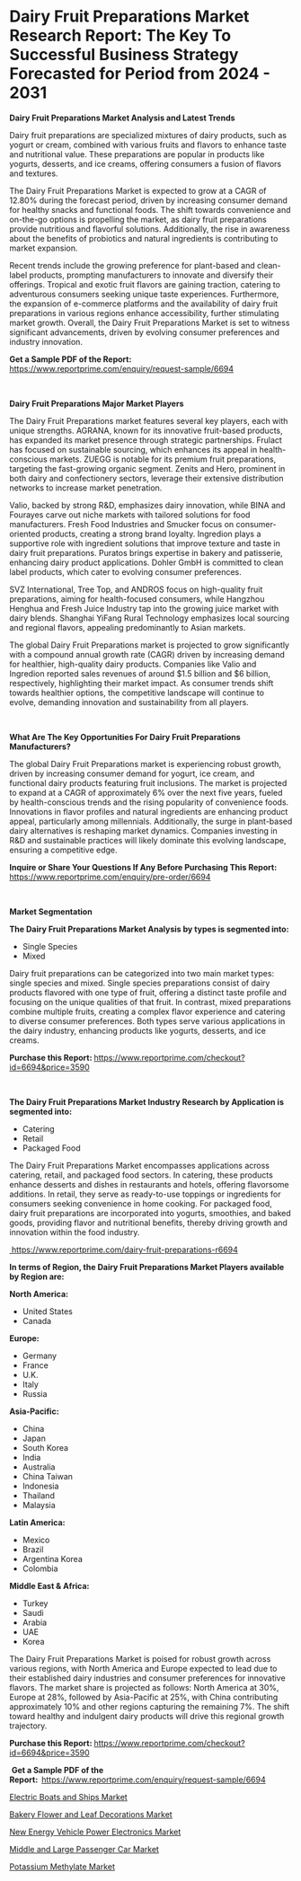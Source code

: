 <p><h1>Dairy Fruit Preparations Market Research Report: The Key To Successful Business Strategy Forecasted for Period from 2024 - 2031</h1></p><p><strong>Dairy Fruit Preparations Market Analysis and Latest Trends</strong></p>
<p><p>Dairy fruit preparations are specialized mixtures of dairy products, such as yogurt or cream, combined with various fruits and flavors to enhance taste and nutritional value. These preparations are popular in products like yogurts, desserts, and ice creams, offering consumers a fusion of flavors and textures.</p><p>The Dairy Fruit Preparations Market is expected to grow at a CAGR of 12.80% during the forecast period, driven by increasing consumer demand for healthy snacks and functional foods. The shift towards convenience and on-the-go options is propelling the market, as dairy fruit preparations provide nutritious and flavorful solutions. Additionally, the rise in awareness about the benefits of probiotics and natural ingredients is contributing to market expansion.</p><p>Recent trends include the growing preference for plant-based and clean-label products, prompting manufacturers to innovate and diversify their offerings. Tropical and exotic fruit flavors are gaining traction, catering to adventurous consumers seeking unique taste experiences. Furthermore, the expansion of e-commerce platforms and the availability of dairy fruit preparations in various regions enhance accessibility, further stimulating market growth. Overall, the Dairy Fruit Preparations Market is set to witness significant advancements, driven by evolving consumer preferences and industry innovation.</p></p>
<p><strong>Get a Sample PDF of the Report:&nbsp;</strong> <a href="https://www.reportprime.com/enquiry/request-sample/6694?utm_campaign=11&utm_medium=2&utm_source=Github&utm_content=ia&utm_term=02102024&utm_id=dairy-fruit-preparations">https://www.reportprime.com/enquiry/request-sample/6694</a></p>
<p>&nbsp;</p>
<p><strong>Dairy Fruit Preparations Major Market Players</strong></p>
<p><p>The Dairy Fruit Preparations market features several key players, each with unique strengths. AGRANA, known for its innovative fruit-based products, has expanded its market presence through strategic partnerships. Frulact has focused on sustainable sourcing, which enhances its appeal in health-conscious markets. ZUEGG is notable for its premium fruit preparations, targeting the fast-growing organic segment. Zenits and Hero, prominent in both dairy and confectionery sectors, leverage their extensive distribution networks to increase market penetration.</p><p>Valio, backed by strong R&D, emphasizes dairy innovation, while BINA and Fourayes carve out niche markets with tailored solutions for food manufacturers. Fresh Food Industries and Smucker focus on consumer-oriented products, creating a strong brand loyalty. Ingredion plays a supportive role with ingredient solutions that improve texture and taste in dairy fruit preparations. Puratos brings expertise in bakery and patisserie, enhancing dairy product applications. Dohler GmbH is committed to clean label products, which cater to evolving consumer preferences.</p><p>SVZ International, Tree Top, and ANDROS focus on high-quality fruit preparations, aiming for health-focused consumers, while Hangzhou Henghua and Fresh Juice Industry tap into the growing juice market with dairy blends. Shanghai YiFang Rural Technology emphasizes local sourcing and regional flavors, appealing predominantly to Asian markets.</p><p>The global Dairy Fruit Preparations market is projected to grow significantly with a compound annual growth rate (CAGR) driven by increasing demand for healthier, high-quality dairy products. Companies like Valio and Ingredion reported sales revenues of around $1.5 billion and $6 billion, respectively, highlighting their market impact. As consumer trends shift towards healthier options, the competitive landscape will continue to evolve, demanding innovation and sustainability from all players.</p></p>
<p>&nbsp;</p>
<p><strong>What Are The Key Opportunities For Dairy Fruit Preparations Manufacturers?</strong></p>
<p><p>The global Dairy Fruit Preparations market is experiencing robust growth, driven by increasing consumer demand for yogurt, ice cream, and functional dairy products featuring fruit inclusions. The market is projected to expand at a CAGR of approximately 6% over the next five years, fueled by health-conscious trends and the rising popularity of convenience foods. Innovations in flavor profiles and natural ingredients are enhancing product appeal, particularly among millennials. Additionally, the surge in plant-based dairy alternatives is reshaping market dynamics. Companies investing in R&D and sustainable practices will likely dominate this evolving landscape, ensuring a competitive edge.</p></p>
<p><strong>Inquire or Share Your Questions If Any Before Purchasing This Report:</strong> <a href="https://www.reportprime.com/enquiry/pre-order/6694?utm_campaign=11&utm_medium=2&utm_source=Github&utm_content=ia&utm_term=02102024&utm_id=dairy-fruit-preparations">https://www.reportprime.com/enquiry/pre-order/6694</a></p>
<p>&nbsp;</p>
<p><strong>Market Segmentation</strong></p>
<p><strong>The Dairy Fruit Preparations Market Analysis by types is segmented into:</strong></p>
<p><ul><li>Single Species</li><li>Mixed</li></ul></p>
<p><p>Dairy fruit preparations can be categorized into two main market types: single species and mixed. Single species preparations consist of dairy products flavored with one type of fruit, offering a distinct taste profile and focusing on the unique qualities of that fruit. In contrast, mixed preparations combine multiple fruits, creating a complex flavor experience and catering to diverse consumer preferences. Both types serve various applications in the dairy industry, enhancing products like yogurts, desserts, and ice creams.</p></p>
<p><strong>Purchase this Report:&nbsp;</strong><a href="https://www.reportprime.com/checkout?id=6694&price=3590&utm_campaign=11&utm_medium=2&utm_source=Github&utm_content=ia&utm_term=02102024&utm_id=dairy-fruit-preparations">https://www.reportprime.com/checkout?id=6694&price=3590</a></p>
<p>&nbsp;</p>
<p><strong>The Dairy Fruit Preparations Market Industry Research by Application is segmented into:</strong></p>
<p><ul><li>Catering</li><li>Retail</li><li>Packaged Food</li></ul></p>
<p><p>The Dairy Fruit Preparations Market encompasses applications across catering, retail, and packaged food sectors. In catering, these products enhance desserts and dishes in restaurants and hotels, offering flavorsome additions. In retail, they serve as ready-to-use toppings or ingredients for consumers seeking convenience in home cooking. For packaged food, dairy fruit preparations are incorporated into yogurts, smoothies, and baked goods, providing flavor and nutritional benefits, thereby driving growth and innovation within the food industry.</p></p>
<p><a href="https://www.reportprime.com/dairy-fruit-preparations-r6694?utm_campaign=11&utm_medium=2&utm_source=Github&utm_content=ia&utm_term=02102024&utm_id=dairy-fruit-preparations">&nbsp;https://www.reportprime.com/dairy-fruit-preparations-r6694</a></p>
<p><strong>In terms of Region, the Dairy Fruit Preparations Market Players available by Region are:</strong></p>
<p>
    <p> <strong> North America: </strong>
        <ul>
            <li>United States</li>
            <li>Canada</li>
        </ul>
        </p> 
    <p> <strong> Europe: </strong>
        <ul>
            <li>Germany</li>
            <li>France</li>
            <li>U.K.</li>
            <li>Italy</li>
            <li>Russia</li>
        </ul>
        </p> 
    <p> <strong> Asia-Pacific: </strong>
        <ul>
            <li>China</li>
            <li>Japan</li>
            <li>South Korea</li>
            <li>India</li>
            <li>Australia</li>
            <li>China Taiwan</li>
            <li>Indonesia</li>
            <li>Thailand</li>
            <li>Malaysia</li>
        </ul>
        </p> 
    <p> <strong> Latin America: </strong>
        <ul>
            <li>Mexico</li>
            <li>Brazil</li>
            <li>Argentina Korea</li>
            <li>Colombia</li>
        </ul>
        </p> 
    <p> <strong> Middle East & Africa: </strong>
        <ul>
            <li>Turkey</li>
            <li>Saudi</li>
            <li>Arabia</li>
            <li>UAE</li>
            <li>Korea</li>
        </ul>
    </p>
    </p>
<p><p>The Dairy Fruit Preparations Market is poised for robust growth across various regions, with North America and Europe expected to lead due to their established dairy industries and consumer preferences for innovative flavors. The market share is projected as follows: North America at 30%, Europe at 28%, followed by Asia-Pacific at 25%, with China contributing approximately 10% and other regions capturing the remaining 7%. The shift toward healthy and indulgent dairy products will drive this regional growth trajectory.</p></p>
<p><strong>Purchase this Report: </strong><a href="https://www.reportprime.com/checkout?id=6694&price=3590&utm_campaign=11&utm_medium=2&utm_source=Github&utm_content=ia&utm_term=02102024&utm_id=dairy-fruit-preparations">https://www.reportprime.com/checkout?id=6694&price=3590</a></p>
<p>&nbsp;<strong>Get a Sample PDF of the Report:&nbsp;&nbsp;</strong><a href="https://www.reportprime.com/enquiry/request-sample/6694?utm_campaign=11&utm_medium=2&utm_source=Github&utm_content=ia&utm_term=02102024&utm_id=dairy-fruit-preparations">https://www.reportprime.com/enquiry/request-sample/6694</a></p>
<p><strong></strong></p>
<p><p><a href="https://issuu.com/reportprime-2/docs/electric-boats-and-ships-market-siz_fbcbc1249ba843?utm_campaign=11&utm_medium=2&utm_source=Github&utm_content=ia&utm_term=02102024&utm_id=dairy-fruit-preparations">Electric Boats and Ships Market</a></p><p><a href="https://github.com/KamrulHadi87/Market-Research-Report-List-1/blob/main/bakery-flower-and-leaf-decorations-market.md?utm_campaign=11&utm_medium=2&utm_source=Github&utm_content=ia&utm_term=02102024&utm_id=dairy-fruit-preparations">Bakery Flower and Leaf Decorations Market</a></p><p><a href="https://medium.com/@chellamarie1962/opportunities-and-challenges-in-the-new-energy-vehicle-power-electronics-market-strategic-insights-985e51590a60?utm_campaign=11&utm_medium=2&utm_source=Github&utm_content=ia&utm_term=02102024&utm_id=dairy-fruit-preparations">New Energy Vehicle Power Electronics Market</a></p><p><a href="https://medium.com/@chellamarie1962/deep-dive-into-the-middle-and-large-passenger-car-market-itstrends-market-segmentation-and-269c6fbc11ba?utm_campaign=11&utm_medium=2&utm_source=Github&utm_content=ia&utm_term=02102024&utm_id=dairy-fruit-preparations">Middle and Large Passenger Car Market</a></p><p><a href="https://www.linkedin.com/pulse/global-potassium-methylate-market-size-share-analysis-product-ym14e?utm_campaign=11&utm_medium=2&utm_source=Github&utm_content=ia&utm_term=02102024&utm_id=dairy-fruit-preparations">Potassium Methylate Market</a></p></p>